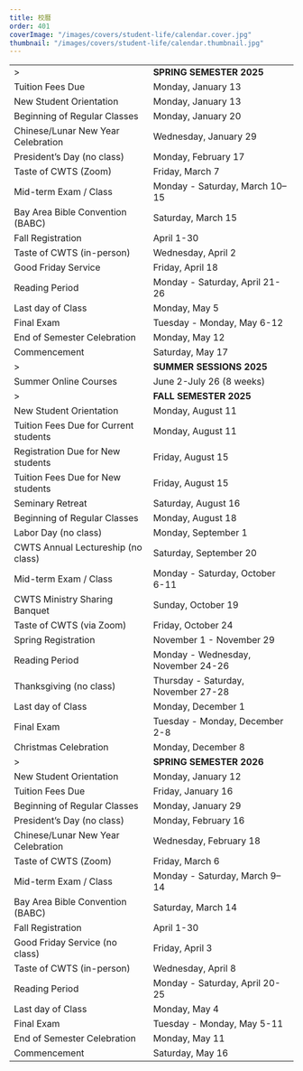 ```yaml
---
title: 校曆
order: 401
coverImage: "/images/covers/student-life/calendar.cover.jpg"
thumbnail: "/images/covers/student-life/calendar.thumbnail.jpg"
---
```


<style>
    table thead {
        display: none;
    }
    td[colspan] {
        padding-top: 1.5rem;
    }
</style>

|                                        |                                          |
| -------------------------------------- | ---------------------------------------- |
| >                                      | **SPRING SEMESTER 2025**                 |
| Tuition Fees Due                       | Monday, January 13                       |
| New Student Orientation                | Monday, January 13                       |
| Beginning of Regular Classes           | Monday, January 20                       |
| Chinese/Lunar New Year Celebration     | Wednesday, January 29                    |
| President’s Day (no class)             | Monday, February 17                      |
| Taste of CWTS (Zoom)                   | Friday, March 7                          |
| Mid-term Exam / Class                  | Monday - Saturday, March 10–15           |
| Bay Area Bible Convention (BABC)       | Saturday, March 15                       |
| Fall Registration                      | April 1-30                               |
| Taste of CWTS (in-person)              | Wednesday, April 2                       |
| Good Friday Service                    | Friday, April 18                         |
| Reading Period                         | Monday - Saturday, April 21-26           |
| Last day of Class                      | Monday, May 5                            |
| Final Exam                             | Tuesday - Monday, May 6-12               |
| End of Semester Celebration            | Monday, May 12                           |
| Commencement                           | Saturday, May 17                         |
| >                                      | **SUMMER SESSIONS 2025**                 |
| Summer Online Courses                  | June 2-July 26 (8 weeks)                 |
| >                                      | **FALL SEMESTER 2025**                   |
| New Student Orientation                | Monday, August 11                        |
| Tuition Fees Due for Current students  | Monday, August 11                        |
| Registration Due for New students      | Friday, August 15                        |
| Tuition Fees Due for New students      | Friday, August 15                        |
| Seminary Retreat                       | Saturday, August 16                      |
| Beginning of Regular Classes           | Monday, August 18                        |
| Labor Day (no class)                   | Monday, September 1                      |
| CWTS Annual Lectureship  (no class)    | Saturday, September 20                   |
| Mid-term Exam / Class                  | Monday - Saturday, October 6-11          |
| CWTS Ministry Sharing Banquet          | Sunday, October 19                       |
| Taste of CWTS (via Zoom)               | Friday, October 24                       |
| Spring Registration                    | November 1 - November 29                 |
| Reading Period                         | Monday - Wednesday, November 24-26       |
| Thanksgiving (no class)                | Thursday - Saturday, November 27-28      |
| Last day of Class                      | Monday, December 1                       |
| Final Exam                             | Tuesday - Monday, December 2-8           |
| Christmas Celebration                  | Monday, December 8                       |
| >                                      | **SPRING SEMESTER 2026**                 |
| New Student Orientation                | Monday, January 12                       |
| Tuition Fees Due                       | Friday, January 16                       |
| Beginning of Regular Classes           | Monday, January 29                       |
| President’s Day (no class)             | Monday, February 16                      |
| Chinese/Lunar New Year Celebration     | Wednesday, February 18                   |
| Taste of CWTS (Zoom)                   | Friday, March 6                          |
| Mid-term Exam / Class                  | Monday - Saturday, March 9–14            |
| Bay Area Bible Convention (BABC)       | Saturday, March 14                       |
| Fall Registration                      | April 1-30                               |
| Good Friday Service (no class)         | Friday, April 3                          |
| Taste of CWTS (in-person)              | Wednesday, April 8                       |
| Reading Period                         | Monday - Saturday, April 20-25           |
| Last day of Class                      | Monday, May 4                            |
| Final Exam                             | Tuesday - Monday, May 5-11               |
| End of Semester Celebration            | Monday, May 11                           |
| Commencement                           | Saturday, May 16                         |